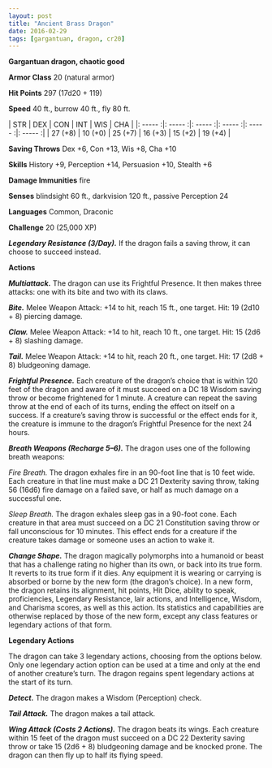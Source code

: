 ```yaml
---
layout: post
title: "Ancient Brass Dragon"
date: 2016-02-29
tags: [gargantuan, dragon, cr20]
---
```


**Gargantuan dragon, chaotic good**

**Armor Class** 20 (natural armor)

**Hit Points** 297 (17d20 + 119)

**Speed** 40 ft., burrow 40 ft., fly 80 ft.

|   STR   |   DEX   |   CON   |   INT   |   WIS   |   CHA   |
|: ----- :|: ----- :|: ----- :|: ----- :|: ----- :|: ----- :|
| 27 (+8) | 10 (+0) | 25 (+7) | 16 (+3) | 15 (+2) | 19 (+4) |

**Saving Throws** Dex +6, Con +13, Wis +8, Cha +10 

**Skills** History +9, Perception +14, Persuasion +10, Stealth +6 

**Damage Immunities** fire 

**Senses** blindsight 60 ft., darkvision 120 ft., passive Perception 24 

**Languages** Common, Draconic 

**Challenge** 20 (25,000 XP)

***Legendary Resistance (3/Day).*** If the dragon fails a saving throw, it can choose to succeed instead. 

**Actions** 

***Multiattack.*** The dragon can use its Frightful Presence. It then makes three attacks: one with its bite and two with its claws. 

***Bite.*** Melee Weapon Attack: +14 to hit, reach 15 ft., one target. Hit: 19 (2d10 + 8) piercing damage. 

***Claw.*** Melee Weapon Attack: +14 to hit, reach 10 ft., one target. Hit: 15 (2d6 + 8) slashing damage. 

***Tail.*** Melee Weapon Attack: +14 to hit, reach 20 ft., one target. Hit: 17 (2d8 + 8) bludgeoning damage. 

***Frightful Presence.*** Each creature of the dragon’s choice that is within 120 feet of the dragon and aware of it must succeed on a DC 18 Wisdom saving throw or become frightened for 1 minute. A creature can repeat the saving throw at the end of each of its turns, ending the effect on itself on a success. If a creature’s saving throw is successful or the effect ends for it, the creature is immune to the dragon’s Frightful Presence for the next 24 hours. 

***Breath Weapons (Recharge 5–6).*** The dragon uses one of the following breath weapons: 

*Fire Breath.* The dragon exhales fire in an 90-foot line that is 10 feet wide. Each creature in that line must make a DC 21 Dexterity saving throw, taking 56 (16d6) fire damage on a failed save, or half as much damage on a successful one. 

*Sleep Breath.* The dragon exhales sleep gas in a 90-foot cone. Each creature in that area must succeed on a DC 21 Constitution saving throw or fall unconscious for 10 minutes. This effect ends for a creature if the creature takes damage or someone uses an action to wake it. 

***Change Shape.*** The dragon magically polymorphs into a humanoid or beast that has a challenge rating no higher than its own, or back into its true form. It reverts to its true form if it dies. Any equipment it is wearing or carrying is absorbed or borne by the new form (the dragon’s choice). In a new form, the dragon retains its alignment, hit points, Hit Dice, ability to speak, proficiencies, Legendary Resistance, lair actions, and Intelligence, Wisdom, and Charisma scores, as well as this action. Its statistics and capabilities are otherwise replaced by those of the new form, except any class features or legendary actions of that form. 

**Legendary Actions**

The dragon can take 3 legendary actions, choosing from the options below. Only one legendary action option can be used at a time and only at the end of another creature’s turn. The dragon regains spent legendary actions at the start of its turn. 

***Detect.*** The dragon makes a Wisdom (Perception) check. 

***Tail Attack.*** The dragon makes a tail attack. 

***Wing Attack (Costs 2 Actions).*** The dragon beats its wings. Each creature within 15 feet of the dragon must succeed on a DC 22 Dexterity saving throw or take 15 (2d6 + 8) bludgeoning damage and be knocked prone. The dragon can then fly up to half its flying speed.